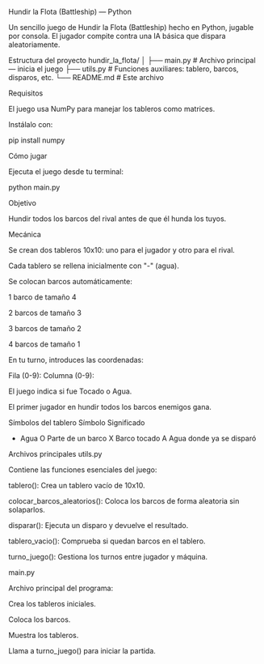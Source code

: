 Hundir la Flota (Battleship) — Python

Un sencillo juego de Hundir la Flota (Battleship) hecho en Python, jugable por consola.
El jugador compite contra una IA básica que dispara aleatoriamente.

Estructura del proyecto
hundir_la_flota/
│
├── main.py          # Archivo principal — inicia el juego
├── utils.py         # Funciones auxiliares: tablero, barcos, disparos, etc.
└── README.md        # Este archivo

Requisitos

El juego usa NumPy para manejar los tableros como matrices.

Instálalo con:

pip install numpy

Cómo jugar

Ejecuta el juego desde tu terminal:

python main.py

Objetivo

Hundir todos los barcos del rival antes de que él hunda los tuyos.

Mecánica

Se crean dos tableros 10x10: uno para el jugador y otro para el rival.

Cada tablero se rellena inicialmente con "-" (agua).

Se colocan barcos automáticamente:

1 barco de tamaño 4

2 barcos de tamaño 3

3 barcos de tamaño 2

4 barcos de tamaño 1

En tu turno, introduces las coordenadas:

Fila (0-9):
Columna (0-9):


El juego indica si fue Tocado o Agua.

El primer jugador en hundir todos los barcos enemigos gana.

Símbolos del tablero
Símbolo	Significado
-	Agua
O	Parte de un barco
X	Barco tocado
A	Agua donde ya se disparó

Archivos principales
utils.py

Contiene las funciones esenciales del juego:

tablero(): Crea un tablero vacío de 10x10.

colocar_barcos_aleatorios(): Coloca los barcos de forma aleatoria sin solaparlos.

disparar(): Ejecuta un disparo y devuelve el resultado.

tablero_vacio(): Comprueba si quedan barcos en el tablero.

turno_juego(): Gestiona los turnos entre jugador y máquina.

main.py

Archivo principal del programa:

Crea los tableros iniciales.

Coloca los barcos.

Muestra los tableros.

Llama a turno_juego() para iniciar la partida.